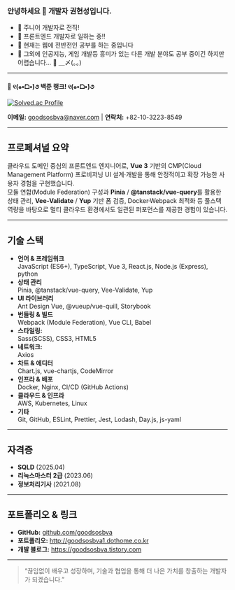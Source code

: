 ### 안녕하세요 👋 개발자 권현성입니다.

<!--
**goodsosbva/goodsosbva** is a ✨ _special_ ✨ repository because its `README.md` (this file) appears on your GitHub profile.

Here are some ideas to get you started:
-->

- 🔭 주니어 개발자로 전직!
- 📘 프론트엔드 개발자로 일하는 중!!
- 🌱 현재는 웹에 전반전인 공부를 하는 중입니다
- 👯 그외에 인공지능, 게임 개발등 흥미가 있는 다른 개발 분야도 공부 중이긴 하지만 어렵습니다... 🤔 ＿〆(。。)

<hr/>

#### 🌙 ୧(๑•̀ᗝ•́)૭ 백준 랭크! ୧(๑•̀ᗝ•́)૭

[![Solved.ac Profile](http://mazassumnida.wtf/api/v2/generate_badge?boj=goodsosbva)](https://solved.ac/goodsosbva/)


**이메일:** [goodsosbva@naver.com](mailto:goodsosbva@naver.com) | **연락처:** +82-10-3223-8549

---

## 프로페셔널 요약
클라우드 도메인 중심의 프론트엔드 엔지니어로, **Vue 3** 기반의 CMP(Cloud Management Platform) 프로비저닝 UI 설계·개발을 통해 안정적이고 확장 가능한 사용자 경험을 구현했습니다.  
모듈 연합(Module Federation) 구성과 **Pinia** / **@tanstack/vue-query**를 활용한 상태 관리, **Vee-Validate** / **Yup** 기반 폼 검증, Docker·Webpack 최적화 등 풀스택 역량을 바탕으로 멀티 클라우드 환경에서도 일관된 퍼포먼스를 제공한 경험이 있습니다.

---

## 기술 스택

- **언어 & 프레임워크**  
  JavaScript (ES6+), TypeScript, Vue 3, React.js, Node.js (Express), python  
- **상태 관리**  
  Pinia, @tanstack/vue-query, Vee-Validate, Yup  
- **UI 라이브러리**  
  Ant Design Vue, @vueup/vue-quill, Storybook  
- **번들링 & 빌드**  
  Webpack (Module Federation), Vue CLI, Babel  
- **스타일링:**  
  Sass(SCSS), CSS3, HTML5  
- **네트워크:**  
  Axios
- **차트 & 에디터**  
  Chart.js, vue-chartjs, CodeMirror  
- **인프라 & 배포**  
  Docker, Nginx, CI/CD (GitHub Actions)  
- **클라우드 & 인프라**  
  AWS, Kubernetes, Linux  
- **기타**  
  Git, GitHub, ESLint, Prettier, Jest, Lodash, Day.js, js-yaml  

---

## 자격증
- **SQLD** (2025.04)  
- **리눅스마스터 2급** (2023.06)   
- **정보처리기사** (2021.08)  

---

## 포트폴리오 & 링크
- **GitHub:** [github.com/goodsosbva](https://github.com/goodsosbva)  
- **포트폴리오:** http://goodsosbva1.dothome.co.kr  
- **개발 블로그:** https://goodsosbva.tistory.com  

---

> “끊임없이 배우고 성장하며, 기술과 협업을 통해 더 나은 가치를 창출하는 개발자가 되겠습니다.”



